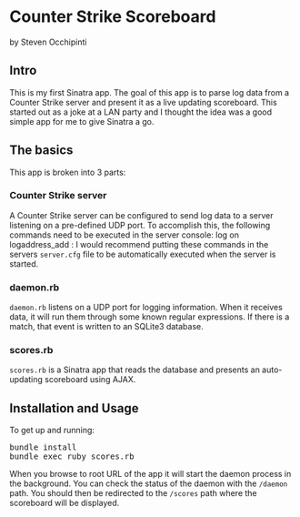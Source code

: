# Counter Strike Scoreboard
by Steven Occhipinti


## Intro

This is my first Sinatra app.
The goal of this app is to parse log data from a Counter Strike server and
present it as a live updating scoreboard.
This started out as a joke at a LAN party and I thought the idea was a good
simple app for me to give Sinatra a go.


## The basics

This app is broken into 3 parts:

### Counter Strike server

A Counter Strike server can be configured to send log data to a server
listening on a pre-defined UDP port.
To accomplish this, the following commands need to be executed in the server console:
    log on
    logaddress_add <server>:<port>
I would recommend putting these commands in the servers `server.cfg` file to be
automatically executed when the server is started.

### daemon.rb

`daemon.rb` listens on a UDP port for logging information.
When it receives data, it will run them through some known regular expressions.
If there is a match, that event is written to an SQLite3 database.

### scores.rb

`scores.rb` is a Sinatra app that reads the database and presents an
auto-updating scoreboard using AJAX.

## Installation and Usage

To get up and running:
<pre>
bundle install
bundle exec ruby scores.rb
</pre>
When you browse to root URL of the app it will start the daemon process in the background.
You can check the status of the daemon with the `/daemon` path.
You should then be redirected to the `/scores` path where the scoreboard will
be displayed.
